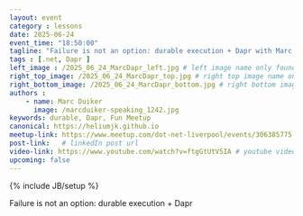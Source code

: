 ```yaml
---
layout: event
category : lessons
date: 2025-06-24
event_time: "18:50:00"
tagline: "Failure is not an option: durable execution + Dapr with Marc Duiker"
tags : [.net, Dapr ]
left_image : /2025_06_24_MarcDapr_left.jpg # left image name only found in assets/images/events
right_top_image: /2025_06_24_MarcDapr_top.jpg # right top image name only found in assets/images/events
right_bottom_image: /2025_06_24_MarcDapr_bottom.jpg # right bottom image name only found in assets/images/events
authors : 
    - name: Marc Duiker
      image: /marcduiker-speaking_1242.jpg
keywords: durable, Dapr, Fun Meetup
canonical: https://heliumjk.github.io
meetup-link: https://www.meetup.com/dot-net-liverpool/events/306385775
post-link:   # linkedIn post url
video-link: https://www.youtube.com/watch?v=ftgGtUtV5IA # youtube video url if recorded
upcoming: false
---
```

{% include JB/setup %}


Failure is not an option: durable execution + Dapr 
